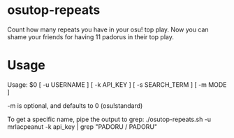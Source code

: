 # osutop-repeats
Count how many repeats you have in your osu! top play. Now you can shame your friends for having 11 padorus in their top play.

# Usage
Usage: $0 [ -u USERNAME ] [ -k API_KEY ] [ -s SEARCH_TERM ] [ -m MODE ]

-m is optional, and defaults to 0 (osu!standard)

To get a specific name, pipe the output to grep:
    ./osutop-repeats.sh -u mrlacpeanut -k api_key | grep "PADORU / PADORU"
